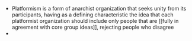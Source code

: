 - Platformism is a form of anarchist organization that seeks unity from its participants, having as a defining characteristic the idea that each platformist organization should include only people that are [[fully in agreement with core group ideas]], rejecting people who disagree
-